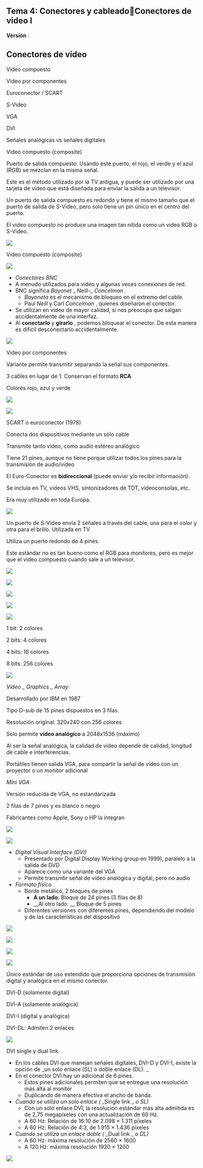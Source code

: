 ## Tema 4: Conectores y cableadoConectores de video I

__Versión__ :

## Conectores de vídeo

Video compuesto

Video por componentes

Euroconector / SCART

S\-Video

VGA

DVI

Señales analógicas vs señales digitales

Video compuesto \(composite\)

Puerto de salida compuesto\. Usando este puerto\, el rojo\, el verde y el azul \(RGB\) se mezclan en la misma señal\.

Este es el método utilizado por la TV antigua\, y puede ser utilizado por una tarjeta de video que está diseñada para enviar la salida a un televisor\.

Un puerto de salida compuesto es redondo y tiene el mismo tamaño que el puerto de salida de S\-Video\, pero solo tiene un pin único en el centro del puerto\.

El video compuesto no produce una imagen tan nítida como un video RGB o S\-Video\.

![](img/4%20Conectores%20de%20v%C3%ADdeo%20I%20%28RCA%2C%20VGA%2C%20DVI%290.png)

Video compuesto \(composite\)

![](img/4%20Conectores%20de%20v%C3%ADdeo%20I%20%28RCA%2C%20VGA%2C%20DVI%291.gif)

* _Conectores BNC_
* A menudo utilizados para video y algunas veces conexiones de red\.
* BNC significa  _Bayonet_  _ Neill\-_  _Concelman_  _\._
  * _Bayoneta_  es el mecanismo de bloqueo en el extremo del cable\.
  * Paul  _Neill_  y Carl  _Concelman_ \, quienes diseñaron el conector\.
* Se utilizan en video de mayor calidad\, si nos preocupa que salgan accidentalmente de una interfaz\.
* Al  __conectarlo__  y  __girarlo__ \, podemos bloquear el conector\.  De esta manera es dificil desconectarlo accidentalmente\.

![](img/4%20Conectores%20de%20v%C3%ADdeo%20I%20%28RCA%2C%20VGA%2C%20DVI%292.jpg)

Video por componentes

Variante permite transmitir separando la señal sus componentes\.

3 cables en lugar de 1\. Conservan el formato  __RCA__

Colores rojo\, azul y verde

![](img/4%20Conectores%20de%20v%C3%ADdeo%20I%20%28RCA%2C%20VGA%2C%20DVI%293.png)

![](img/4%20Conectores%20de%20v%C3%ADdeo%20I%20%28RCA%2C%20VGA%2C%20DVI%294.png)

SCART o euroconector \(1978\)

Conecta dos dispositivos mediante un sólo cable

Transmite tanto video\, como audio estéreo analógico

Tiene 21 pines\, aunque no tiene porque utilizar todos los pines para la transmisión de audio/video

El Euro\-Conector es  __bidireccional__  \(puede enviar y/o recibir información\)\.

Se incluía en TV\, videos VHS\, sintonizadores de TDT\, videoconsolas\, etc\.

Era muy utilizado en toda Europa\.

![](img/4%20Conectores%20de%20v%C3%ADdeo%20I%20%28RCA%2C%20VGA%2C%20DVI%295.jpg)

Un puerto de S\-Video envía 2 señales a través del cable\, una para el color y otra para el brillo\. Utilizada en TV

Utiliza un puerto redondo de 4 pines\.

Este estándar no es tan bueno como el RGB para monitores\, pero es mejor que el video compuesto cuando sale a un televisor\.

![](img/4%20Conectores%20de%20v%C3%ADdeo%20I%20%28RCA%2C%20VGA%2C%20DVI%296.jpg)

![](img/4%20Conectores%20de%20v%C3%ADdeo%20I%20%28RCA%2C%20VGA%2C%20DVI%297.jpg)

![](img/4%20Conectores%20de%20v%C3%ADdeo%20I%20%28RCA%2C%20VGA%2C%20DVI%298.jpg)

![](img/4%20Conectores%20de%20v%C3%ADdeo%20I%20%28RCA%2C%20VGA%2C%20DVI%299.jpg)

![](img/4%20Conectores%20de%20v%C3%ADdeo%20I%20%28RCA%2C%20VGA%2C%20DVI%2910.jpg)

1 bit: 2 colores

2 bits: 4 colores

4 bits: 16 colores

8 bits: 256 colores

![](img/4%20Conectores%20de%20v%C3%ADdeo%20I%20%28RCA%2C%20VGA%2C%20DVI%2911.jpg)

_Video _  _Graphics_  _ Array_

Desarrollado por IBM en 1987

Tipo D\-sub de 15 pines dispuestos en 3 filas\.

Resolución original: 320x240 con 256 colores

Solo permite  __vídeo analógico__  a 2048x1536 \(máximo\)

Al ser la señal analógica\, la calidad de vídeo depende de calidad\, longitud de cable e interferencias\.

Portátiles tienen salida VGA\, para compartir la señal de vídeo con un proyector o un monitor adicional

_Mini VGA_

Versión reducida de VGA\, no estandarizada

2 filas de 7 pines y es blanco o negro

Fabricantes como Apple\, Sony o HP la integran

![](img/4%20Conectores%20de%20v%C3%ADdeo%20I%20%28RCA%2C%20VGA%2C%20DVI%2912.jpg)

![](img/4%20Conectores%20de%20v%C3%ADdeo%20I%20%28RCA%2C%20VGA%2C%20DVI%2913.png)

* _Digital Visual Interface \(DVI\)_
  * Presentado por Digital Display Working group en 1999\)\, paralelo a la salida de DVD
  * Aparece como una variante del VGA
  * Permite transmtir señal de vídeo analógica y digital\, pero no audio
* _Formato físico_
  * Borde metálico\, 2 bloques de pines
    * __A un lado:__  Bloque de 24 pines \(3 filas de 8\)
    * __Al otro lado: __ Bloque de 5 pines
  * Diferentes versiones con diferentes pines\, dependiendo del modelo y de las características del dispositivo

![](img/4%20Conectores%20de%20v%C3%ADdeo%20I%20%28RCA%2C%20VGA%2C%20DVI%2914.jpg)

![](img/4%20Conectores%20de%20v%C3%ADdeo%20I%20%28RCA%2C%20VGA%2C%20DVI%2915.jpg)

![](img/4%20Conectores%20de%20v%C3%ADdeo%20I%20%28RCA%2C%20VGA%2C%20DVI%2916.jpg)

![](img/4%20Conectores%20de%20v%C3%ADdeo%20I%20%28RCA%2C%20VGA%2C%20DVI%2917.png)

Único estándar de uso extendido que proporciona opciones de transmisión digital y analógica en el mismo conector\.

DVI\-D \(solamente digital\)

DVI\-A \(solamente analógica\)

DVI\-I \(digital y analógica\)

DVI\-DL: Admiten 2 enlaces

![](img/4%20Conectores%20de%20v%C3%ADdeo%20I%20%28RCA%2C%20VGA%2C%20DVI%2918.png)

DVI single y dual link

* En los cables DVI que manejan señales digitales\, DVI\-D y DVI\-I\, existe la opción de  _un solo enlace \(SL\) o doble enlace \(DL\)\. _
* En el conector DVI hay un adicional de 6 pines\.
  * Estos pines adicionales permiten que se entregue una resolución más alta al monitor
  * Duplicando de manera efectiva el ancho de banda\.
* _Cuando se utiliza un solo enlace \(_  _Single link _  _o SL\)_
  * Con un solo enlace DVI\, la resolución estándar más alta admitida es de 2\,75 megapíxeles con una actualización de 60 Hz\.
  * A 60 Hz: Relación de 16:10 de 2\.098 × 1\.311  píxeles
  * A 60 Hz: Relación de 4:3\, de 1\.915 × 1\.436 píxeles
* _Cuando se utiliza un enlace doble \(_  _Dual link _  _o DL\)_
  * A 60 Hz: máxima resolución de 2560 × 1600
  * A 120 Hz: máxima resolución 1920 × 1200

![](img/4%20Conectores%20de%20v%C3%ADdeo%20I%20%28RCA%2C%20VGA%2C%20DVI%2919.png)

